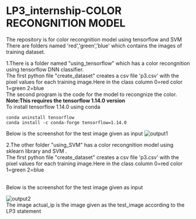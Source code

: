 # LP3_internship-COLOR RECONGNITION MODEL

The repository is for color recongnition model using tensorflow and SVM <br />
There are folders named 'red','green','blue' which contains the images of training dataset.<br />

1.There is a folder named "using_tensorflow" which has a color recongnition using tensorflow DNN classifier.<br />
  The first python file "create_dataset" creates a csv file 'p3.csv' with the pixel values for each training image.Here in the class column 0=red      color 1=green 2=blue   <br />
  The second program is the code for the  model to recongnize the color.<br />
  **Note:This requires the tensorflow 1.14.0 version** <br />
  To install tensorflow 1.14.0  using conda <br />
    
    conda uninstall tensorflow
    conda install -c conda-forge tensorflow=1.14.0
    
 
  Below is the screenshot for the test image given as input
  ![output1](https://user-images.githubusercontent.com/62999002/83961114-b9e7b480-a8ad-11ea-84be-1a449271a0d0.jpg)

  
2.The other folder "using_SVM" has a color recongnition model  using sklearn library and SVM .<br />
  The first python file "create_dataset" creates a csv file 'p3.csv' with the pixel values for each training image.Here in the class column 0=red      color 1=green 2=blue   <br />
   
  <br />
  Below is the screenshot for the test image given as input
  
  
  ![output2](https://user-images.githubusercontent.com/62999002/83961223-b4d73500-a8ae-11ea-98e6-053e86e1d292.jpg)
 <br />
 The image actual_ip is the image given as the test_image according to the LP3 statement
  <br />
   
  
